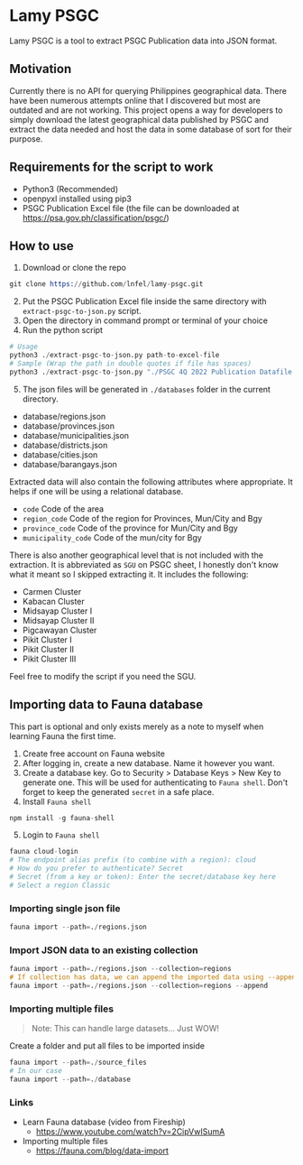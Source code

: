 # Lamy PSGC

Lamy PSGC is a tool to extract PSGC Publication data into JSON format.

## Motivation

Currently there is no API for querying Philippines geographical data. There have been numerous attempts online that I discovered but most are outdated and are not working. This project opens a way for developers to simply download the latest geographical data published by PSGC and extract the data needed and host the data in some database of sort for their purpose.

## Requirements for the script to work

- Python3 (Recommended)
- openpyxl installed using pip3
- PSGC Publication Excel file (the file can be downloaded at https://psa.gov.ph/classification/psgc/)

## How to use

1. Download or clone the repo
```s
git clone https://github.com/lnfel/lamy-psgc.git
```
2. Put the PSGC Publication Excel file inside the same directory with `extract-psgc-to-json.py` script.
3. Open the directory in command prompt or terminal of your choice
4. Run the python script
```s
# Usage
python3 ./extract-psgc-to-json.py path-to-excel-file
# Sample (Wrap the path in double quotes if file has spaces)
python3 ./extract-psgc-to-json.py "./PSGC 4Q 2022 Publication Datafile.xlsx"
```
5. The json files will be generated in `./databases` folder in the current directory.
  - database/regions.json
  - database/provinces.json
  - database/municipalities.json
  - database/districts.json
  - database/cities.json
  - database/barangays.json

  Extracted data will also contain the following attributes where appropriate. It helps if one will be using a relational database.
  - `code` Code of the area
  - `region_code` Code of the region for Provinces, Mun/City and Bgy
  - `province_code` Code of the province for Mun/City and Bgy
  - `municipality_code` Code of the mun/city for Bgy

There is also another geographical level that is not included with the extraction. It is abbreviated as `SGU` on PSGC sheet, I honestly don't know what it meant so I skipped extracting it. It includes the following:
- Carmen Cluster
- Kabacan Cluster
- Midsayap Cluster I
- Midsayap Cluster II
- Pigcawayan Cluster
- Pikit Cluster I
- Pikit Cluster II
- Pikit Cluster III

Feel free to modify the script if you need the SGU.

## Importing data to Fauna database
This part is optional and only exists merely as a note to myself when learning Fauna the first time.
1. Create free account on Fauna website
2. After logging in, create a new database. Name it however you want.
3. Create a database key. Go to Security > Database Keys > New Key to generate one. This will be used for authenticating to `Fauna shell`. Don't forget to keep the generated `secret` in a safe place.
4. Install `Fauna shell`
```s
npm install -g fauna-shell
```
5. Login to `Fauna shell`
```s
fauna cloud-login
# The endpoint alias prefix (to combine with a region): cloud
# How do you prefer to authenticate? Secret
# Secret (from a key or token): Enter the secret/database key here
# Select a region Classic
```

### Importing single json file
```s
fauna import --path=./regions.json
```

### Import JSON data to an existing collection
```s
fauna import --path=./regions.json --collection=regions
# If collection has data, we can append the imported data using --append flag
fauna import --path=./regions.json --collection=regions --append
```

### Importing multiple files
> Note: This can handle large datasets... Just WOW!

Create a folder and put all files to be imported inside
```s
fauna import --path=./source_files
# In our case
fauna import --path=./database
```

### Links
- Learn Fauna database (video from Fireship)
  - https://www.youtube.com/watch?v=2CipVwISumA
- Importing multiple files
  - https://fauna.com/blog/data-import